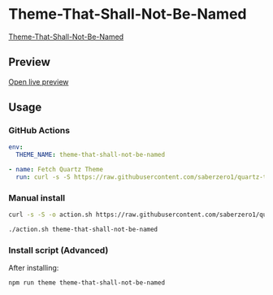 # Theme-That-Shall-Not-Be-Named

[Theme-That-Shall-Not-Be-Named](#)

## Preview

[Open live preview](https://quartz-themes.github.io/theme-that-shall-not-be-named/)

## Usage

### GitHub Actions

```yaml
env:
  THEME_NAME: theme-that-shall-not-be-named
```

```yaml
- name: Fetch Quartz Theme
  run: curl -s -S https://raw.githubusercontent.com/saberzero1/quartz-themes/master/action.sh | bash -s -- $THEME_NAME
```

### Manual install

```bash
curl -s -S -o action.sh https://raw.githubusercontent.com/saberzero1/quartz-themes/master/action.sh

./action.sh theme-that-shall-not-be-named
```

### Install script (Advanced)

After installing:

```bash
npm run theme theme-that-shall-not-be-named
```
